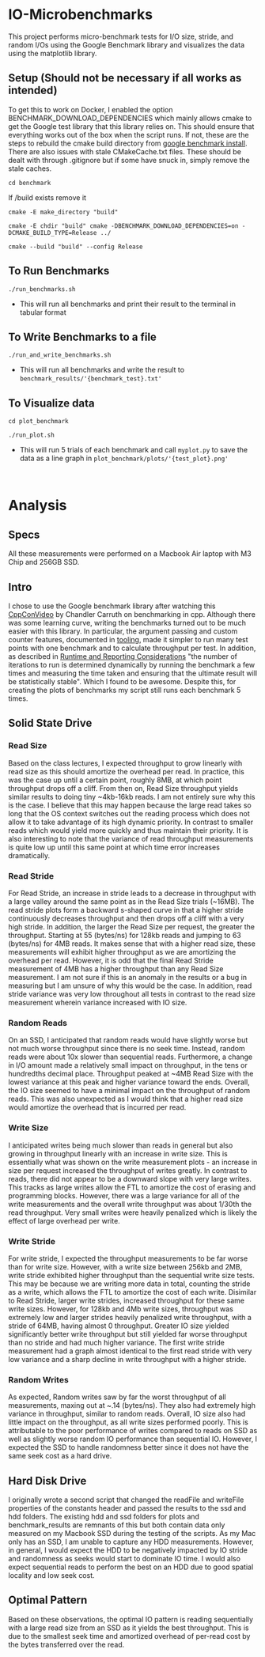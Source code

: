# IO-Microbenchmarks

This project performs micro-benchmark tests for I/O size, stride, and random I/Os using the Google Benchmark library and visualizes the data using the matplotlib library.

## Setup (Should not be necessary if all works as intended)
To get this to work on Docker, I enabled the option BENCHMARK_DOWNLOAD_DEPENDENCIES which mainly allows cmake to get the Google test library that this library relies on. This should ensure that everything works out of the box when the script runs. If not, these are the steps to rebuild the cmake build directory from [google benchmark install](https://github.com/google/benchmark). There are also issues with stale CMakeCache.txt files. These should be dealt with through .gitignore but if some have snuck in, simply remove the stale caches.


``` cd benchmark ```

If /build exists remove it

``` cmake -E make_directory "build" ```

``` cmake -E chdir "build" cmake -DBENCHMARK_DOWNLOAD_DEPENDENCIES=on -DCMAKE_BUILD_TYPE=Release ../ ```

``` cmake --build "build" --config Release ```

## To Run Benchmarks
``` ./run_benchmarks.sh ```
- This will run all benchmarks and print their result to the terminal in tabular format


## To Write Benchmarks to a file
``` ./run_and_write_benchmarks.sh ```
- This will run all benchmarks and write the result to `benchmark_results/'{benchmark_test}.txt'`

## To Visualize data
``` cd plot_benchmark ```

``` ./run_plot.sh ```
- This will run 5 trials of each benchmark and call `myplot.py` to save the data as a line graph in `plot_benchmark/plots/'{test_plot}.png'`

<br />

# Analysis

## Specs
All these measurements were performed on a Macbook Air laptop with M3 Chip and 256GB SSD.

## Intro
I chose to use the Google benchmark library after watching this [CppConVideo](https://www.youtube.com/watch?v=nXaxk27zwlk) by Chandler Carruth on benchmarking in cpp. Although there was some learning curve, writing the benchmarks turned out to be much easier with this library. In particular, the argument passing and custom counter features, documented in [tooling](https://github.com/google/benchmark/blob/main/docs/user_guide.md), made it simpler to run many test points with one benchmark and to calculate throughput per test. In addition, as described in [Runtime and Reporting Considerations](https://github.com/google/benchmark/blob/main/docs/user_guide.md) "the number of iterations to run is determined dynamically by running the benchmark a few times and measuring the time taken and ensuring that the ultimate result will be statistically stable". Which I found to be awesome. Despite this, for creating the plots of benchmarks my script still runs each benchmark 5 times.

## Solid State Drive

### Read Size
Based on the class lectures, I expected throughput to grow linearly with read size as this should amortize the overhead per read. In practice, this was the case up until a certain point, roughly 8MB, at which point throughput drops off a cliff. From then on, Read Size throughput yields similar results to doing tiny ~4kb-16kb reads. I am not entirely sure why this is the case. I believe that this may happen because the large read takes so long that the OS context switches out the reading process which does not allow it to take advantage of its high dynamic priority. In contrast to smaller reads which would yield more quickly and thus maintain their priority. It is also interesting to note that the variance of read throughput measurements is quite low up until this same point at which time error increases dramatically.

### Read Stride
For Read Stride, an increase in stride leads to a decrease in throughput with a large valley around the same point as in the Read Size trials (~16MB). The read stride plots form a backward s-shaped curve in that a higher stride continuously decreases throughput and then drops off a cliff with a very high stride. In addition, the larger the Read Size per request, the greater the throughput. Starting at 55 (bytes/ns) for 128kb reads and jumping to 63 (bytes/ns) for 4MB reads. It makes sense that with a higher read size, these measurements will exhibit higher throughput as we are amortizing the overhead per read. However, it is odd that the final Read Stride measurement of 4MB has a higher throughput than any Read Size measurement. I am not sure if this is an anomaly in the results or a bug in measuring but I am unsure of why this would be the case. In addition, read stride variance was very low throughout all tests in contrast to the read size measurement wherein variance increased with IO size.

### Random Reads
On an SSD, I anticipated that random reads would have slightly worse but not much worse throughput since there is no seek time. Instead, random reads were about 10x slower than sequential reads. Furthermore, a change in I/O amount made a relatively small impact on throughput, in the tens or hundredths decimal place. Throughput peaked at ~4MB Read Size with the lowest variance at this peak and higher variance toward the ends. Overall, the IO size seemed to have a minimal impact on the throughput of random reads. This was also unexpected as I would think that a higher read size would amortize the overhead that is incurred per read. 

### Write Size
I anticipated writes being much slower than reads in general but also growing in throughput linearly with an increase in write size. This is essentially what was shown on the write measurement plots - an increase in size per request increased the throughput of writes greatly. In contrast to reads, there did not appear to be a downward slope with very large writes. This tracks as large writes allow the FTL to amortize the cost of erasing and programming blocks. However, there was a large variance for all of the write measurements and the overall write throughput was about 1/30th the read throughput. Very small writes were heavily penalized which is likely the effect of large overhead per write. 

### Write Stride
For write stride, I expected the throughput measurements to be far worse than for write size. However, with a write size between 256kb and 2MB, write stride exhibited higher throughput than the sequential write size tests. This may be because we are writing more data in total, counting the stride as a write, which allows the FTL to amortize the cost of each write. Disimilar to Read Stride, larger write strides, increased throughput for these same write sizes. However, for 128kb and 4Mb write sizes, throughput was extremely low and larger strides heavily penalized write throughput, with a stride of 64MB, having almost 0 throughput. Greater IO size yielded significantly better write throughput but still yielded far worse throughput than no stride and had much higher variance. The first write stride measurement had a graph almost identical to the first read stride with very low variance and a sharp decline in write throughput with a higher stride.

### Random Writes
As expected, Random writes saw by far the worst throughput of all measurements, maxing out at ~.14 (bytes/ns). They also had extremely high variance in throughput, similar to random reads. Overall, IO size also had little impact on the throughput, as all write sizes performed poorly. This is attributable to the poor performance of writes compared to reads on SSD as well as slightly worse random IO performance than sequential IO. However, I expected the SSD to handle randomness better since it does not have the same seek cost as a hard drive.


## Hard Disk Drive
I originally wrote a second script that changed the readFile and writeFile properties of the constants header and passed the results to the ssd and hdd folders. The existing hdd and ssd folders for plots and benchmark_results are remnants of this but both contain data only measured on my Macbook SSD during the testing of the scripts. As my Mac only has an SSD, I am unable to capture any HDD measurements. However, in general, I would expect the HDD to be negatively impacted by IO stride and randomness as seeks would start to dominate IO time. I would also expect sequential reads to perform the best on an HDD due to good spatial locality and low seek cost.

## Optimal Pattern
Based on these observations, the optimal IO pattern is reading sequentially with a large read size from an SSD as it yields the best throughput. This is due to the smallest seek time and amortized overhead of per-read cost by the bytes transferred over the read.

